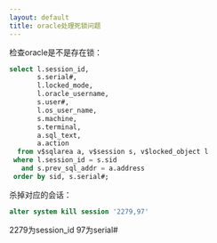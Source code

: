 ```yaml
---
layout: default
title: oracle处理死锁问题
---
```




检查oracle是不是存在锁：

```sql
select l.session_id,
       s.serial#,
       l.locked_mode,
       l.oracle_username,
       s.user#,
       l.os_user_name,
       s.machine,
       s.terminal,
       a.sql_text,
       a.action
  from v$sqlarea a, v$session s, v$locked_object l
 where l.session_id = s.sid
   and s.prev_sql_addr = a.address
 order by sid, s.serial#;
```

杀掉对应的会话：

```sql
alter system kill session '2279,97'
```

2279为session_id
97为serial#